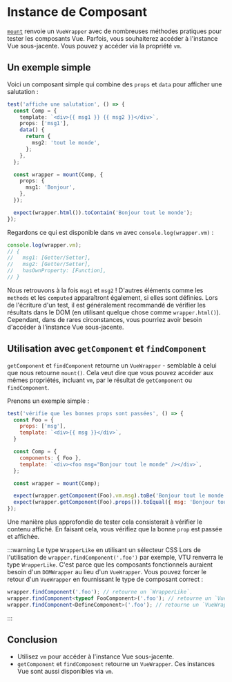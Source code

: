 # Instance de Composant

[`mount`](/fr/api/#mount) renvoie un `VueWrapper` avec de nombreuses méthodes pratiques pour tester les composants Vue. Parfois, vous souhaiterez accéder à l'instance Vue sous-jacente. Vous pouvez y accéder via la propriété `vm`.

## Un exemple simple

Voici un composant simple qui combine des `props` et `data` pour afficher une salutation&nbsp;:

```ts
test('affiche une salutation', () => {
  const Comp = {
    template: `<div>{{ msg1 }} {{ msg2 }}</div>`,
    props: ['msg1'],
    data() {
      return {
        msg2: 'tout le monde',
      };
    },
  };

  const wrapper = mount(Comp, {
    props: {
      msg1: 'Bonjour',
    },
  });

  expect(wrapper.html()).toContain('Bonjour tout le monde');
});
```

Regardons ce qui est disponible dans `vm` avec `console.log(wrapper.vm)`&nbsp;:

```js
console.log(wrapper.vm);
// {
//   msg1: [Getter/Setter],
//   msg2: [Getter/Setter],
//   hasOwnProperty: [Function],
// }
```

Nous retrouvons à la fois `msg1` et `msg2`&nbsp;! D'autres éléments comme les `methods` et les `computed` apparaîtront également, si elles sont définies. Lors de l'écriture d'un test, il est généralement recommandé de vérifier les résultats dans le DOM (en utilisant quelque chose comme `wrapper.html()`). Cependant, dans de rares circonstances, vous pourriez avoir besoin d'accéder à l'instance Vue sous-jacente.

## Utilisation avec `getComponent` et `findComponent`

`getComponent` et `findComponent` retourne un `VueWrapper` - semblable à celui que nous retourne `mount()`. Cela veut dire que vous pouvez accéder aux mêmes propriétés, incluant `vm`, par le résultat de `getComponent` ou `findComponent`.

Prenons un exemple simple&nbsp;:

```js
test('vérifie que les bonnes props sont passées', () => {
  const Foo = {
    props: ['msg'],
    template: `<div>{{ msg }}</div>`,
  }

  const Comp = {
    components: { Foo },
    template: `<div><foo msg="Bonjour tout le monde" /></div>`,
  };

  const wrapper = mount(Comp);

  expect(wrapper.getComponent(Foo).vm.msg).toBe('Bonjour tout le monde');
  expect(wrapper.getComponent(Foo).props()).toEqual({ msg: 'Bonjour tout le monde' });
});
```

Une manière plus approfondie de tester cela consisterait à vérifier le contenu affiché. En faisant cela, vous vérifiez que la bonne `prop` est passée et affichée.

:::warning Le type `WrapperLike` en utilisant un sélecteur CSS 
Lors de l'utilisation de `wrapper.findComponent('.foo')` par exemple, VTU renverra le type `WrapperLike`. C'est parce que les composants fonctionnels auraient besoin d'un `DOMWrapper` au lieu d'un `VueWrapper`. Vous pouvez forcer le retour d'un `VueWrapper` en fournissant le type de composant correct&nbsp;:

```typescript
wrapper.findComponent('.foo'); // retourne un `WrapperLike`.
wrapper.findComponent<typeof FooComponent>('.foo'); // retourne un `VueWrapper`.
wrapper.findComponent<DefineComponent>('.foo'); // retourne un `VueWrapper`
```
:::

## Conclusion

- Utilisez `vm` pour accéder à l'instance Vue sous-jacente.
- `getComponent` et `findComponent` retourne un `VueWrapper`. Ces instances Vue sont aussi disponibles via `vm`.
